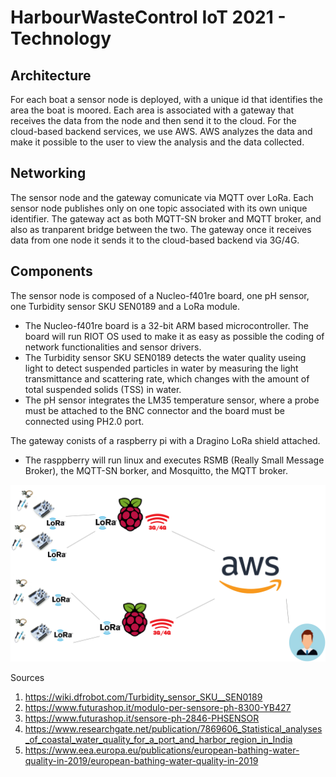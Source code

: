 # HarbourWasteControl IoT 2021 - Technology
## Architecture
For each boat a sensor node is deployed, with a unique id that identifies the area the boat is moored. Each area is associated with a gateway that receives the data from the node and then send it to the cloud. For the cloud-based backend services, we use AWS. AWS analyzes the data and make it possible to the user to view the analysis and the data collected.

## Networking
The sensor node and the gateway comunicate via MQTT over LoRa. Each sensor node publishes only on one topic associated with its own unique identifier. The gateway act as both MQTT-SN broker and MQTT broker, and also as tranparent bridge between the two. The gateway once it receives data from one node it sends it to the cloud-based backend via 3G/4G.

## Components
The sensor node is composed of a Nucleo-f401re board, one pH sensor, one Turbidity sensor SKU SEN0189 and a LoRa module.
- The Nucleo-f401re board is a 32-bit ARM based microcontroller. The board will run RIOT OS used to make it as easy as possible the coding of network functionalities and sensor drivers.
- The Turbidity sensor SKU SEN0189 detects the water quality useing light to detect suspended particles in water by measuring the light transmittance and scattering rate, which changes with the amount of total suspended solids (TSS) in water. 
- The pH sensor integrates the LM35 temperature sensor, where a probe must be attached to the BNC connector and the board must be connected using PH2.0 port.

The gateway conists of a raspberry pi with a Dragino LoRa shield attached. 
- The rasppberry will run linux and executes RSMB (Really Small Message Broker), the MQTT-SN borker, and Mosquitto, the MQTT broker.

![Image1](Picture/architecture.png?raw=true)

Sources
1. https://wiki.dfrobot.com/Turbidity_sensor_SKU__SEN0189
2. https://www.futurashop.it/modulo-per-sensore-ph-8300-YB427
3. https://www.futurashop.it/sensore-ph-2846-PHSENSOR
4. https://www.researchgate.net/publication/7869606_Statistical_analyses_of_coastal_water_quality_for_a_port_and_harbor_region_in_India
5. https://www.eea.europa.eu/publications/european-bathing-water-quality-in-2019/european-bathing-water-quality-in-2019
